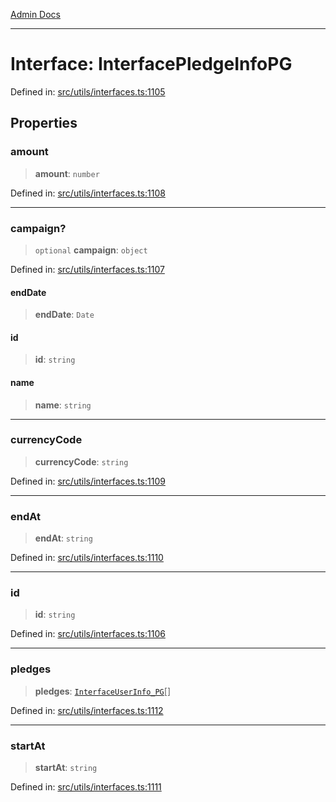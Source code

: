 [Admin Docs](/)

***

# Interface: InterfacePledgeInfoPG

Defined in: [src/utils/interfaces.ts:1105](https://github.com/PalisadoesFoundation/talawa-admin/blob/main/src/utils/interfaces.ts#L1105)

## Properties

### amount

> **amount**: `number`

Defined in: [src/utils/interfaces.ts:1108](https://github.com/PalisadoesFoundation/talawa-admin/blob/main/src/utils/interfaces.ts#L1108)

***

### campaign?

> `optional` **campaign**: `object`

Defined in: [src/utils/interfaces.ts:1107](https://github.com/PalisadoesFoundation/talawa-admin/blob/main/src/utils/interfaces.ts#L1107)

#### endDate

> **endDate**: `Date`

#### id

> **id**: `string`

#### name

> **name**: `string`

***

### currencyCode

> **currencyCode**: `string`

Defined in: [src/utils/interfaces.ts:1109](https://github.com/PalisadoesFoundation/talawa-admin/blob/main/src/utils/interfaces.ts#L1109)

***

### endAt

> **endAt**: `string`

Defined in: [src/utils/interfaces.ts:1110](https://github.com/PalisadoesFoundation/talawa-admin/blob/main/src/utils/interfaces.ts#L1110)

***

### id

> **id**: `string`

Defined in: [src/utils/interfaces.ts:1106](https://github.com/PalisadoesFoundation/talawa-admin/blob/main/src/utils/interfaces.ts#L1106)

***

### pledges

> **pledges**: [`InterfaceUserInfo_PG`](InterfaceUserInfo_PG.md)[]

Defined in: [src/utils/interfaces.ts:1112](https://github.com/PalisadoesFoundation/talawa-admin/blob/main/src/utils/interfaces.ts#L1112)

***

### startAt

> **startAt**: `string`

Defined in: [src/utils/interfaces.ts:1111](https://github.com/PalisadoesFoundation/talawa-admin/blob/main/src/utils/interfaces.ts#L1111)
